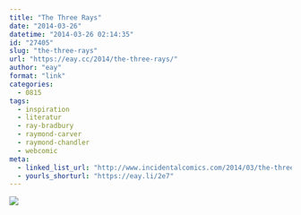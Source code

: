 ```yaml
---
title: "The Three Rays"
date: "2014-03-26"
datetime: "2014-03-26 02:14:35"
id: "27405"
slug: "the-three-rays"
url: "https://eay.cc/2014/the-three-rays/"
author: "eay"
format: "link"
categories:
  - 0815
tags:
  - inspiration
  - literatur
  - ray-bradbury
  - raymond-carver
  - raymond-chandler
  - webcomic
meta:
  - linked_list_url: "http://www.incidentalcomics.com/2014/03/the-three-rays.html"
  - yourls_shorturl: "https://eay.li/2e7"
---
```


[![](https://eay.cc/uploads/2014/thethreerays.jpg)](http://www.incidentalcomics.com/2014/03/the-three-rays.html)
